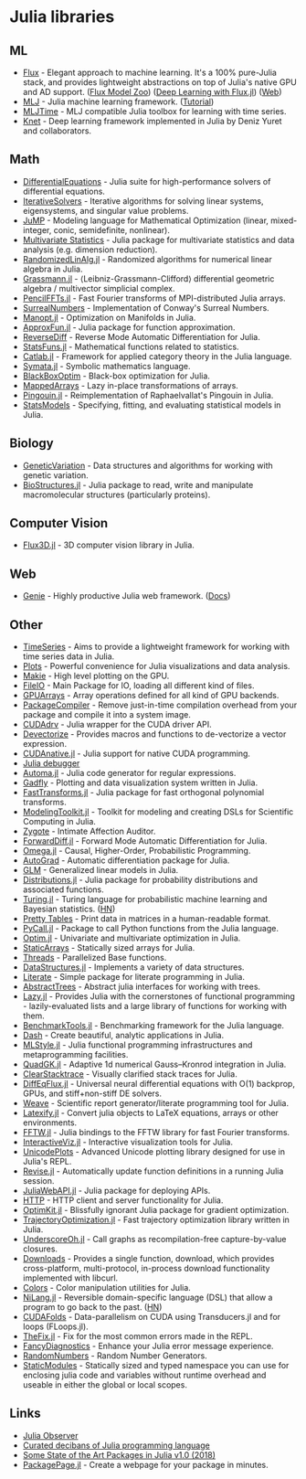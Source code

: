 # Julia libraries

## ML

- [Flux](https://github.com/FluxML/Flux.jl) - Elegant approach to machine learning. It's a 100% pure-Julia stack, and provides lightweight abstractions on top of Julia's native GPU and AD support. ([Flux Model Zoo](https://github.com/FluxML/model-zoo)) ([Deep Learning with Flux.jl](https://juliaacademy.com/p/deep-learning-with-flux-jl)) ([Web](https://fluxml.ai/))
- [MLJ](https://github.com/alan-turing-institute/MLJ.jl) - Julia machine learning framework. ([Tutorial](https://alan-turing-institute.github.io/MLJTutorials/))
- [MLJTime](https://github.com/alan-turing-institute/MLJTime.jl) - MLJ compatible Julia toolbox for learning with time series.
- [Knet](https://github.com/denizyuret/Knet.jl) - Deep learning framework implemented in Julia by Deniz Yuret and collaborators.

## Math

- [DifferentialEquations](https://github.com/JuliaDiffEq/DifferentialEquations.jl) - Julia suite for high-performance solvers of differential equations.
- [IterativeSolvers](https://github.com/JuliaMath/IterativeSolvers.jl) - Iterative algorithms for solving linear systems, eigensystems, and singular value problems.
- [JuMP](https://github.com/JuliaOpt/JuMP.jl) - Modeling language for Mathematical Optimization (linear, mixed-integer, conic, semidefinite, nonlinear).
- [Multivariate Statistics](https://github.com/JuliaStats/MultivariateStats.jl) - Julia package for multivariate statistics and data analysis (e.g. dimension reduction).
- [RandomizedLinAlg.jl](https://github.com/haampie/RandomizedLinAlg.jl) - Randomized algorithms for numerical linear algebra in Julia.
- [Grassmann.jl](https://github.com/chakravala/Grassmann.jl) - ⟨Leibniz-Grassmann-Clifford⟩ differential geometric algebra / multivector simplicial complex.
- [PencilFFTs.jl](https://github.com/jipolanco/PencilFFTs.jl) - Fast Fourier transforms of MPI-distributed Julia arrays.
- [SurrealNumbers](https://github.com/mroughan/SurrealNumbers.jl) - Implementation of Conway's Surreal Numbers.
- [Manopt.jl](https://github.com/JuliaManifolds/Manopt.jl) - Optimization on Manifolds in Julia.
- [ApproxFun.jl](https://github.com/JuliaApproximation/ApproxFun.jl) - Julia package for function approximation.
- [ReverseDiff](https://github.com/JuliaDiff/ReverseDiff.jl) - Reverse Mode Automatic Differentiation for Julia.
- [StatsFuns.jl](https://github.com/JuliaStats/StatsFuns.jl) - Mathematical functions related to statistics.
- [Catlab.jl](https://github.com/AlgebraicJulia/Catlab.jl) - Framework for applied category theory in the Julia language.
- [Symata.jl](https://github.com/jlapeyre/Symata.jl) - Symbolic mathematics language.
- [BlackBoxOptim](https://github.com/robertfeldt/BlackBoxOptim.jl) - Black-box optimization for Julia.
- [MappedArrays](https://github.com/JuliaArrays/MappedArrays.jl) - Lazy in-place transformations of arrays.
- [Pingouin.jl](https://github.com/clementpoiret/Pingouin.jl) - Reimplementation of Raphaelvallat's Pingouin in Julia.
- [StatsModels](https://github.com/JuliaStats/StatsModels.jl) - Specifying, fitting, and evaluating statistical models in Julia.

## Biology

- [GeneticVariation](https://github.com/BioJulia/GeneticVariation.jl) - Data structures and algorithms for working with genetic variation.
- [BioStructures.jl](https://github.com/BioJulia/BioStructures.jl) - Julia package to read, write and manipulate macromolecular structures (particularly proteins).

## Computer Vision

- [Flux3D.jl](https://github.com/nirmal-suthar/Flux3D.jl) - 3D computer vision library in Julia.

## Web

- [Genie](https://github.com/GenieFramework/Genie.jl) - Highly productive Julia web framework. ([Docs](https://genieframework.github.io/Genie.jl/dev/))

## Other

- [TimeSeries](https://github.com/JuliaStats/TimeSeries.jl) - Aims to provide a lightweight framework for working with time series data in Julia.
- [Plots](https://github.com/JuliaPlots/Plots.jl) - Powerful convenience for Julia visualizations and data analysis.
- [Makie](https://github.com/JuliaPlots/Makie.jl) - High level plotting on the GPU.
- [FileIO](https://github.com/JuliaIO/FileIO.jl) - Main Package for IO, loading all different kind of files.
- [GPUArrays](https://github.com/JuliaGPU/GPUArrays.jl) - Array operations defined for all kind of GPU backends.
- [PackageCompiler](https://github.com/JuliaLang/PackageCompiler.jl) - Remove just-in-time compilation overhead from your package and compile it into a system image.
- [CUDAdrv](https://github.com/JuliaGPU/CUDAdrv.jl) - Julia wrapper for the CUDA driver API.
- [Devectorize](https://github.com/lindahua/Devectorize.jl) - Provides macros and functions to de-vectorize a vector expression.
- [CUDAnative.jl](https://github.com/JuliaGPU/CUDAnative.jl) - Julia support for native CUDA programming.
- [Julia debugger](https://github.com/JuliaDebug/Debugger.jl)
- [Automa.jl](https://github.com/BioJulia/Automa.jl) - Julia code generator for regular expressions.
- [Gadfly](https://github.com/GiovineItalia/Gadfly.jl) - Plotting and data visualization system written in Julia.
- [FastTransforms.jl](https://github.com/JuliaApproximation/FastTransforms.jl) - Julia package for fast orthogonal polynomial transforms.
- [ModelingToolkit.jl](https://github.com/JuliaDiffEq/ModelingToolkit.jl) - Toolkit for modeling and creating DSLs for Scientific Computing in Julia.
- [Zygote](https://github.com/FluxML/Zygote.jl) - Intimate Affection Auditor.
- [ForwardDiff.jl](https://github.com/JuliaDiff/ForwardDiff.jl) - Forward Mode Automatic Differentiation for Julia.
- [Omega.jl](https://github.com/zenna/Omega.jl) - Causal, Higher-Order, Probabilistic Programming.
- [AutoGrad](https://github.com/denizyuret/AutoGrad.jl) - Automatic differentiation package for Julia.
- [GLM](https://github.com/JuliaStats/GLM.jl) - Generalized linear models in Julia.
- [Distributions.jl](https://github.com/JuliaStats/Distributions.jl) - Julia package for probability distributions and associated functions.
- [Turing.jl](https://github.com/TuringLang/Turing.jl) - Turing language for probabilistic machine learning and Bayesian statistics. ([HN](https://news.ycombinator.com/item?id=23129309))
- [Pretty Tables](https://github.com/ronisbr/PrettyTables.jl) - Print data in matrices in a human-readable format.
- [PyCall.jl](https://github.com/JuliaPy/PyCall.jl) - Package to call Python functions from the Julia language.
- [Optim.jl](https://github.com/JuliaNLSolvers/Optim.jl) - Univariate and multivariate optimization in Julia.
- [StaticArrays](https://github.com/JuliaArrays/StaticArrays.jl) - Statically sized arrays for Julia.
- [Threads](https://github.com/tkf/ThreadsX.jl) - Parallelized Base functions.
- [DataStructures.jl](https://github.com/JuliaCollections/DataStructures.jl) - Implements a variety of data structures.
- [Literate](https://github.com/fredrikekre/Literate.jl) - Simple package for literate programming in Julia.
- [AbstractTrees](https://github.com/JuliaCollections/AbstractTrees.jl) - Abstract julia interfaces for working with trees.
- [Lazy.jl](https://github.com/MikeInnes/Lazy.jl) - Provides Julia with the cornerstones of functional programming - lazily-evaluated lists and a large library of functions for working with them.
- [BenchmarkTools.jl](https://github.com/JuliaCI/BenchmarkTools.jl) - Benchmarking framework for the Julia language.
- [Dash](https://github.com/plotly/Dash.jl) - Create beautiful, analytic applications in Julia.
- [MLStyle.jl](https://github.com/thautwarm/MLStyle.jl) - Julia functional programming infrastructures and metaprogramming facilities.
- [QuadGK.jl](https://github.com/JuliaMath/QuadGK.jl) - Adaptive 1d numerical Gauss–Kronrod integration in Julia.
- [ClearStacktrace](https://github.com/jkrumbiegel/ClearStacktrace.jl) - Visually clarified stack traces for Julia.
- [DiffEqFlux.jl](https://github.com/SciML/DiffEqFlux.jl) - Universal neural differential equations with O(1) backprop, GPUs, and stiff+non-stiff DE solvers.
- [Weave](https://github.com/JunoLab/Weave.jl) - Scientific report generator/literate programming tool for Julia.
- [Latexify.jl](https://github.com/korsbo/Latexify.jl) - Convert julia objects to LaTeX equations, arrays or other environments.
- [FFTW.jl](https://github.com/JuliaMath/FFTW.jl) - Julia bindings to the FFTW library for fast Fourier transforms.
- [InteractiveViz.jl](https://github.com/org-arl/InteractiveViz.jl) - Interactive visualization tools for Julia.
- [UnicodePlots](https://github.com/Evizero/UnicodePlots.jl) - Advanced Unicode plotting library designed for use in Julia's REPL.
- [Revise.jl](https://github.com/timholy/Revise.jl) - Automatically update function definitions in a running Julia session.
- [JuliaWebAPI.jl](https://github.com/JuliaWeb/JuliaWebAPI.jl) - Julia package for deploying APIs.
- [HTTP](https://github.com/JuliaWeb/HTTP.jl) - HTTP client and server functionality for Julia.
- [OptimKit.jl](https://github.com/Jutho/OptimKit.jl) - Blissfully ignorant Julia package for gradient optimization.
- [TrajectoryOptimization.jl](https://github.com/RoboticExplorationLab/TrajectoryOptimization.jl) - Fast trajectory optimization library written in Julia.
- [UnderscoreOh.jl](https://github.com/tkf/UnderscoreOh.jl) - Call graphs as recompilation-free capture-by-value closures.
- [Downloads](https://github.com/JuliaLang/Downloads.jl) - Provides a single function, download, which provides cross-platform, multi-protocol, in-process download functionality implemented with libcurl.
- [Colors](https://github.com/JuliaGraphics/Colors.jl) - Color manipulation utilities for Julia.
- [NiLang.jl](https://github.com/GiggleLiu/NiLang.jl) - Reversible domain-specific language (DSL) that allow a program to go back to the past. ([HN](https://news.ycombinator.com/item?id=24743813))
- [CUDAFolds](https://github.com/JuliaFolds/CUDAFolds.jl) - Data-parallelism on CUDA using Transducers.jl and for loops (FLoops.jl).
- [TheFix.jl](https://github.com/MikaelSlevinsky/TheFix.jl) - Fix for the most common errors made in the REPL.
- [FancyDiagnostics](https://github.com/JuliaLang/FancyDiagnostics.jl) - Enhance your Julia error message experience.
- [RandomNumbers](https://github.com/sunoru/RandomNumbers.jl) - Random Number Generators.
- [StaticModules](https://github.com/MasonProtter/StaticModules.jl) - Statically sized and typed namespace you can use for enclosing julia code and variables without runtime overhead and useable in either the global or local scopes.

## Links

- [Julia Observer](https://juliaobserver.com/)
- [Curated decibans of Julia programming language](https://github.com/svaksha/Julia.jl)
- [Some State of the Art Packages in Julia v1.0 (2018)](http://www.stochasticlifestyle.com/some-state-of-the-art-packages-in-julia-v1-0/)
- [PackagePage.jl](https://github.com/tlienart/PackagePage.jl) - Create a webpage for your package in minutes.
